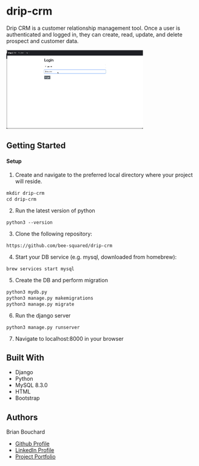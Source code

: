 # drip-crm

Drip CRM is a customer relationship management tool. Once a user is authenticated and logged in, they can create, read, update, and delete prospect and customer data.

![Intro Image](readme_images/drip-crm.gif "drip-crm.gif")

## Getting Started

#### Setup

1. Create and navigate to the preferred local directory where your project will reside.

```
mkdir drip-crm
cd drip-crm
```

2. Run the latest version of python

```
python3 --version
```

3. Clone the following repository:

```
https://github.com/bee-squared/drip-crm
```

4. Start your DB service (e.g. mysql, downloaded from homebrew):

```
brew services start mysql
```

5. Create the DB and perform migration

```
python3 mydb.py
python3 manage.py makemigrations
python3 manage.py migrate
```

6. Run the django server

```
python3 manage.py runserver
```

7. Navigate to localhost:8000 in your browser

## Built With

- Django
- Python
- MySQL 8.3.0
- HTML
- Bootstrap

## Authors

Brian Bouchard

- [Github Profile](https://github.com/bee-squared)
- [LinkedIn Profile](https://www.linkedin.com/in/brian-bouchard)
- [Project Portfolio](https://www.b-squared.life)
